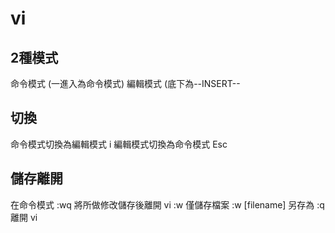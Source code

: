 # vi

## 2種模式
命令模式  (一進入為命令模式)
編輯模式  (底下為--INSERT--

## 切換
命令模式切換為編輯模式 i
編輯模式切換為命令模式 Esc

## 儲存離開
在命令模式
:wq   將所做修改儲存後離開 vi
:w    僅儲存檔案
:w  [filename]  另存為
:q  離開 vi